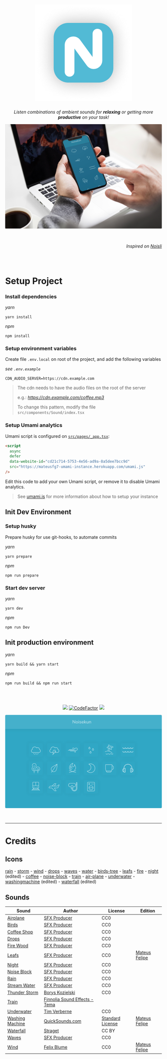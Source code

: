 <div align="center">

# ![Noisekun :headphones:](.github/assets/docs/favicon.png)

_Listen combinations of ambient sounds for **relaxing** or getting more **productive** on your task!_

![](.github/assets/docs/mocks/iphone-man-office-edited.png)

</div>

<br/>

<div align="right">

_Inspired on [Noisli](https://www.noisli.com/)_

</div>

<br/>
<br/>

# Setup Project

### Install dependencies

_yarn_
```
yarn install
```
_npm_
```
npm install
```

### Setup environment variables
Create file `.env.local` on root of the project, and add the following variables

_see `.env.example`_
```
CDN_AUDIO_SERVER=https://cdn.example.com
```
> The cdn needs to have the audio files on the root of the server
> 
> e.g.: _https://cdn.example.com/coffee.mp3_
>
> To change this pattern, modify the file `src/components/Sound/index.tsx`

### Setup Umami analytics

Umami script is configured on [`src/pages/_app.tsx`](src/pages/_app.tsx):
```html
<script
  async
  defer
  data-website-id="cd21c714-5753-4e56-ad9a-8a5dee7bcc9d"
  src="https://mateusfg7-umami-instance.herokuapp.com/umami.js"
/>
```

Edit this code to add your own Umami script, or remove it to disable Umami analytics.

> See [umami.is](https://umami.is/) for more information about how to setup your instance

## Init Dev Environment

### Setup husky

Prepare husky for use git-hooks, to automate commits

_yarn_
```
yarn prepare
```
_npm_
```
npm run prepare
```


### Start dev server

_yarn_
```
yarn dev
```

_npm_
```
npm run Dev
```

## Init production environment

_yarn_
```
yarn build && yarn start
```

_npm_
```
npm run build && npm run start
```





<br/>
<br/>

<div align="center">

![](https://img.shields.io/website?style=flat-square&url=https%3A%2F%2Fnoisekun.vercel.app) [![CodeFactor](https://img.shields.io/codefactor/grade/github/mateusfg7/Noisekun?style=flat-square)](https://www.codefactor.io/repository/github/mateusfg7/noisekun) ![](https://img.shields.io/github/last-commit/mateusfg7/noisekun?style=flat-square)

![](.github/assets/docs/mocks/window.png)

</div>

<br/>

---

# Credits

## Icons
[rain](https://freeicons.io/weather-icons/icon-cloud-rain-icon-6709) - [storm](https://freeicons.io/weather-icons/icon-cloud-lightning-icon-6715) - [wind](https://freeicons.io/weather-icons/icon-wind-icon-6748) - [drops](https://freeicons.io/weather-icons/icon-raindrops-icon-6741) - [waves](https://freeicons.io/test/travel-beach-swimming-icon-1279) - [water](https://freeicons.io/hotel-and-spa/sea-icon-786) - [birds-tree](https://freeicons.io/travel-and-holiday/travel-trees-icon-1302) - [leafs](https://freeicons.io/beauty-and-salon/leaf-icon-1202) - [fire](https://freeicons.io/travel-and-holiday/travel-fire-icon-1289) - [night](https://freeicons.io/weather-icons-2/weather-moon-icon-13639#) (edited) - [coffee](https://freeicons.io/cafe-and-coffee-shop-icons/cafe-cup-icon-2984) - [noise-block](https://freeicons.io/computer-devices/headset-headphone-earphone-icon-133586) - [train](https://freeicons.io/travel-and-holiday/travel-tarin-icon-1301) - [air-plane](https://freeicons.io/travel-and-holiday/travel-plane-flight-icon-1296) - [underwater](https://freeicons.io/sports-icons-2/icon-diving-goggles-icon-6578) - [washingmachine](https://freeicons.io/cleaning/cleaning-washing-machine-washingmachine-icon-42075#) (edited) - [waterfall](https://www.svgrepo.com/svg/215029/waterfall) (edited)

## Sounds

Sound | Author | License | Edition
--- | --- | --- | ---
[Airplane](https://www.youtube.com/watch?v=yJrNMM7xvug) | [SFX Producer](https://www.youtube.com/channel/UCbJpWz8-JnMwVqHZcUE8gaQ) | CC0
[Birds](https://www.youtube.com/watch?v=J6OGbkl4Vrs) | [SFX Producer](https://www.youtube.com/channel/UCbJpWz8-JnMwVqHZcUE8gaQ) | CC0
[Coffee Shop](https://www.youtube.com/watch?v=2ewwVYoMU5I) | [SFX Producer](https://www.youtube.com/channel/UCbJpWz8-JnMwVqHZcUE8gaQ) | CC0
[Drops](https://www.youtube.com/watch?v=yLhG21A_9QE) | [SFX Producer](https://www.youtube.com/channel/UCbJpWz8-JnMwVqHZcUE8gaQ) | CC0
[Fire Wood](https://www.youtube.com/watch?v=aJ21cKAR7-M) | [SFX Producer](https://www.youtube.com/channel/UCbJpWz8-JnMwVqHZcUE8gaQ) | CC0
[Leafs](https://www.youtube.com/watch?v=Kz0x59DlJks) | [SFX Producer](https://www.youtube.com/channel/UCbJpWz8-JnMwVqHZcUE8gaQ) | CC0 | [Mateus Felipe](https://github.com/mateusfg7)
[Night](https://www.youtube.com/watch?v=nd1qc_bhMOs) | [SFX Producer](https://www.youtube.com/channel/UCbJpWz8-JnMwVqHZcUE8gaQ) | CC0
[Noise Block](https://www.youtube.com/watch?v=Yy8Fujlzn0o) | [SFX Producer](https://www.youtube.com/channel/UCbJpWz8-JnMwVqHZcUE8gaQ) | CC0
[Rain](https://www.youtube.com/watch?v=3oMcTXhXOpc) | [SFX Producer](https://www.youtube.com/channel/UCbJpWz8-JnMwVqHZcUE8gaQ) | CC0
[Stream Water](https://www.youtube.com/watch?v=cN5sGvQ_m_c) | [SFX Producer](https://www.youtube.com/channel/UCbJpWz8-JnMwVqHZcUE8gaQ) | CC0
[Thunder Storm](https://freesound.org/people/Borys_Kozielski/sounds/316831/) | [Borys Kozielski](https://freesound.org/people/Borys_Kozielski/) | CC0
[Train](https://www.youtube.com/watch?v=3oxBCtkev9g) | [Finnolia Sound Effects - Tema](https://www.youtube.com/channel/UCp35ayORGJACphg45-IVGOQ) | |
[Underwater](https://freesound.org/people/Tim_Verberne/sounds/482167/) | [Tim Verberne](https://freesound.org/people/Tim_Verberne/) | CC0
[Washing Machine](https://quicksounds.com/sound/12411/washing-machine-underwater-ambience-2) | [QuickSounds.com](https://quicksounds.com/) | [Standard License](https://quicksounds.com/page/license-agreement) | [Mateus Felipe](https://github.com/mateusfg7)
[Waterfall](https://freesound.org/people/straget/sounds/489073/) | [Straget](https://freesound.org/people/straget/) | CC BY
[Waves](https://www.youtube.com/watch?v=SL9NdTMsIUk) | [SFX Producer](https://www.youtube.com/channel/UCbJpWz8-JnMwVqHZcUE8gaQ) | CC0
[Wind](https://freesound.org/people/felix.blume/sounds/217506/) | [Felix Blume](https://freesound.org/people/felix.blume/) | CC0 | [Mateus Felipe](https://github.com/mateusfg7)

